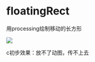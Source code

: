 # floatingRect
用processing绘制移动的长方形

<img src="https://github.com/Abuerr/floatingRect/blob/7356fa77a12d71cb730f3d1b6772b5dd5ac5480a/images/Cache_299fa924eb78652e..jpg" >

c初步效果：放不了动图，传不上去
